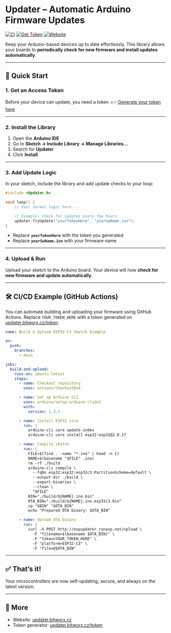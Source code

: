 # Updater – Automatic Arduino Firmware Updates

[![CI](https://github.com/Bitworx-cz/Updater/actions/workflows/ci4main.yml/badge.svg)](https://github.com/Bitworx-cz/Updater/actions/workflows/ci4main.yml)
[![Get Token](https://img.shields.io/badge/Get%20Token-updater.bitworx.cz-blue?style=for-the-badge)](https://updater.bitworx.cz/token)
[![Website](https://img.shields.io/badge/Website-updater.bitworx.cz-brightgreen?style=for-the-badge)](https://updater.bitworx.cz)

Keep your Arduino-based devices up to date effortlessly.
This library allows your boards to **periodically check for new firmware and install updates automatically**.

---

## 🚀 Quick Start

### 1. Get an Access Token

Before your device can update, you need a token.
👉 [Generate your token here](https://updater.bitworx.cz/token)

---

### 2. Install the Library

1. Open the **Arduino IDE**
2. Go to **Sketch → Include Library → Manage Libraries…**
3. Search for **Updater**
4. Click **Install**

---

### 3. Add Update Logic

In your sketch, include the library and add update checks to your loop:

```cpp
#include <Updater.h>

void loop() {
    // Your normal logic here...

    // Example: check for updates every few hours
    updater.TryUpdate("yourTokenHere", "yourSwName.ino");
}
```

* Replace **`yourTokenHere`** with the token you generated
* Replace **`yourSwName.ino`** with your firmware name

---

### 4. Upload & Run

Upload your sketch to the Arduino board.
Your device will now **check for new firmware and update automatically**.

---

## 🛠 CI/CD Example (GitHub Actions)

You can automate building and uploading your firmware using GitHub Actions.
Replace `YOUR_TOKEN_HERE` with a token generated on [updater.bitworx.cz/token](https://updater.bitworx.cz/token).

```yaml
name: Build & Upload ESP32-C3 Sketch Example

on:
  push:
    branches:
      - main

jobs:
  build-and-upload:
    runs-on: ubuntu-latest
    steps:
      - name: Checkout repository
        uses: actions/checkout@v4

      - name: Set up Arduino CLI
        uses: arduino/setup-arduino-cli@v2
        with:
          version: 1.3.1

      - name: Install ESP32 core
        run: |
          arduino-cli core update-index
          arduino-cli core install esp32:esp32@2.0.17

      - name: Compile sketch
        run: |
          FILE=$(find . -name "*.ino" | head -n 1)
          NAME=$(basename "$FILE" .ino)
          rm -rf ./build
          arduino-cli compile \
            --fqbn esp32:esp32:esp32c3:PartitionScheme=default \
            --output-dir ./build \
            --export-binaries \
            --clean \
            "$FILE"
          BIN="./build/${NAME}.ino.bin"
          OTA_BIN="./build/${NAME}.ino.esp32c3.bin"
          cp "$BIN" "$OTA_BIN"
          echo "Prepared OTA binary: $OTA_BIN"

      - name: Upload OTA binary
        run: |
          curl -X POST http://espupdater.runasp.net/upload \
            -F "filename=$(basename $OTA_BIN)" \
            -F "token=YOUR_TOKEN_HERE" \
            -F "platform=ESP32-C3" \
            -F "file=@$OTA_BIN"
```

---

## ✅ That’s it!

Your microcontrollers are now self-updating, secure, and always on the latest version.

---

## 📖 More

* Website: [updater.bitworx.cz](https://updater.bitworx.cz)
* Token generator: [updater.bitworx.cz/token](https://updater.bitworx.cz/token)

